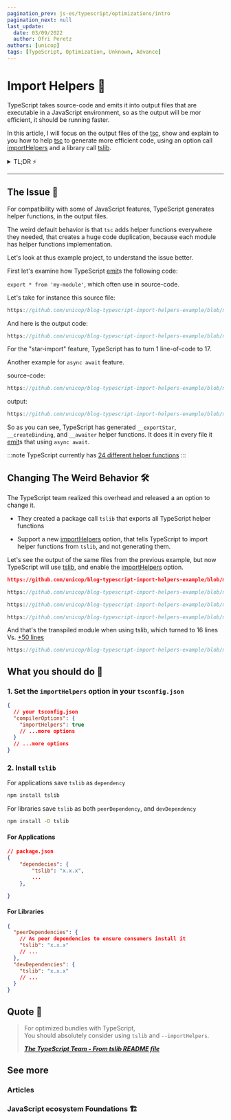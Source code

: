 ```yaml
---
pagination_prev: js-es/typescript/optimizations/intro
pagination_next: null
last_update:
  date: 03/09/2022
  author: Ofri Peretz
authors: [unicop]
tags: [TypeScript, Optimization, Unknown, Advance]
---
```


# Import Helpers 🧿

TypeScript takes source-code and emits it into output files that are executable in a JavaScript environment, so as the output will be mor efficient, it should be running faster.

In this article, I will focus on the output files of the [tsc](../foundations/ts-compiler.md), show and explain to you how to help [tsc](../foundations/ts-compiler.md) to generate more efficient code, using an option call [importHelpers](https://www.typescriptlang.org/tsconfig#importHelpers) and a library call [tslib](https://www.npmjs.com/package/tslib).

<details>
    <summary>TL;DR ⚡️</summary>
    1. Add to your <code>tsconifg.json</code> <code>compilerOptions.importHelpers</code> to <code>true</code>.

<br/>
    2. Install <code>tslib</code> as <code>dependency</code> for applications, and as <code>peerDependency</code> + <code>devDependency</code> for libraries.

</details>

<!-- When working with TypeScript, we should always be familiar that the code we write during development is not the same code our clients use at runtime.
Due to this fact, 2 main concerns should consistently bother us: <br/>

1. The output works as expected <br/>
2. The output efficiency <br/> -->
<!--
This page shows how to optimize helper functions that TypeScript uses under-the-hood to compatible some of the common features TypeScript supports at runtime. -->

---

## The Issue 🦚

For compatibility with some of JavaScript features, TypeScript generates helper functions, in the output files.

The weird default behavior is that `tsc` adds helper functions everywhere they needed, that creates a huge code duplication, because each module has helper functions implementation.

Let's look at thus example project, to understand the issue better.

First let's examine how TypeScript [emit](../foundations/emit.md)s the following code:

`export * from 'my-module'`, which often use in source-code.

Let's take for instance this source file:

```ts reference title="src/math/index.ts"
https://github.com/unicop/blog-typescript-import-helpers-example/blob/main/src/math/index.ts
```

And here is the output code:

```js reference title="dist/no-import-helpers-out-tsc/math/index.js"
https://github.com/unicop/blog-typescript-import-helpers-example/blob/main/dist/false-import-helpers-out-tsc/math/index.js#L1-L18

```

For the "star-import" feature, TypeScript has to turn 1 line-of-code to 17.

Another example for `async await` feature.

source-code:

```ts reference title="src/index.ts"
https://github.com/unicop/blog-typescript-import-helpers-example/blob/main/src/index.ts#L6-L20
```

output:

```js reference title="dist/no-import-helpers-out-tsc/math/index.js"
https://github.com/unicop/blog-typescript-import-helpers-example/blob/main/dist/false-import-helpers-out-tsc/index.js#L1-L80

```

So as you can see, TypeScript has generated `__exportStar`, `__createBinding`, and `__awaiter` helper functions.
It does it in every file it [emit](../foundations/emit.md)s that using `async await`.

:::note
TypeScript currently has [24 different helper functions](https://github.com/microsoft/tslib/blob/main/tslib.js#L16-L41)
:::

## Changing The Weird Behavior 🛠

The TypeScript team realized this overhead and released a an option to change it.

- They created a package call `tslib` that exports all TypeScript helper functions

- Support a new [importHelpers](https://www.typescriptlang.org/tsconfig#importHelpers) option, that tells TypeScript to import helper functions from `tslib`, and not generating them.

Let's see the output of the same files from the previous example, but now TypeScript will use [tslib](https://www.npmjs.com/package/tslib), and enable the [importHelpers](https://www.typescriptlang.org/tsconfig#importHelpers) option.

```json reference title="tsconfig.json when 'importHelpers' is set to 'true'"
https://github.com/unicop/blog-typescript-import-helpers-example/blob/main/tsconfig.true-import-helpers.json#L1-L17

```

```ts reference title="src/math/index.ts - source"
https://github.com/unicop/blog-typescript-import-helpers-example/blob/main/src/math/index.ts
```

```js reference title="dist/math/index.js - transpiled using tslib (previously was 17 lines see above 👆)"
https://github.com/unicop/blog-typescript-import-helpers-example/blob/main/dist/true-import-helpers-out-tsc/math/index.js#L1-L5
```

```ts reference title="src/index.ts - source"
https://github.com/unicop/blog-typescript-import-helpers-example/blob/main/src/index.ts#L4-L30
```

And that's the transpiled module when using tslib, which turned to 16 lines Vs. [+50 lines](#the-issue-)

```js reference title="dist/index.js"
https://github.com/unicop/blog-typescript-import-helpers-example/blob/main/dist/true-import-helpers-out-tsc/index.js#L7-L30
```

## What you should do 💎

### 1. Set the `importHelpers` option in your `tsconfig.json`

```json title="YOUR tsconfig.json"
{
  // your tsconfig.json
  "compilerOptions": {
    "importHelpers": true
    // ...more options
  }
  // ...more options
}
```

### 2. Install `tslib`

For applications save `tslib` as `dependency`

```bash
npm install tslib
```

For libraries save `tslib` as both `peerDependency`, and `devDependency`

```bash
npm install -D tslib
```

#### For Applications

```json
// package.json
{
    "dependecies": {
        "tslib": "x.x.x",
        ...
    },

}
```

#### For Libraries

```json
{
  "peerDependencies": {
    // As peer dependencies to ensure consumers install it
    "tslib": "x.x.x"
    // ...
  },
  "devDependencies": {
    "tslib": "x.x.x"
    // ...
  }
}
```

## Quote 🦜

> For optimized bundles with TypeScript, <br/>
> You should absolutely consider using `tslib` and `--importHelpers`.
>
> <b><cite><a href="https://github.com/Microsoft/tslib#tslib">The TypeScript Team - From tslib README file</a></cite></b>

## See more

### Articles

### JavaScript ecosystem Foundations 🏗️
